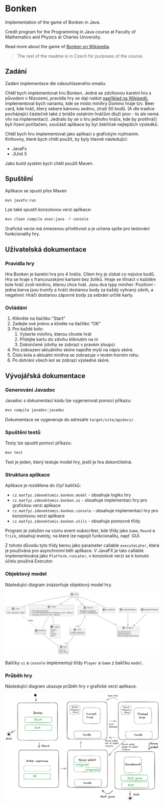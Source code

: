 
# Bonken 

Implementation of the game of Bonken in Java.

Credit program for the Programming in Java course at Faculty of Mathematics and Physics at Charles University.

Read more about the game of [Bonken on Wikipedia](https://en.wikipedia.org/wiki/Bonken).

> The rest of the readme is in Czech for purposes of the course.

## Zadání 

Zadání implementace dle odsouhlaseného emailu:

Chtěl bych implementovat hru Bonken. 
Jedná se zdvihovou karetní hru s původem v Nizozemí, pravidla hry se dají nalézt [například na Wikipedii](https://en.wikipedia.org/wiki/Bonken), implementoval bych variantu,
kde se místo minihry Domino hraje tzv. Beer card, kde hráč, který sebere károvou sedmu, ztratí 50 bodů.
(A dle tradice pocházející částečně také z bridže ostatním hráčům dluží pivo - to ale nemá vliv na implementaci). 
Jednalo by se o hru jednoho hráče, kde by protihráči byli řízeni počítačem, součástí aplikace by byl žebříček nejlepších výsledků.

Chtěl bych hru implementovat jako aplikaci s grafickým rozhraním.
Knihovny, které bych chtěl použít, by byly hlavně následující:

- JavaFx 
- JUnit 5

Jako build systém bych chtěl použít Maven.

## Spuštění

Aplikace se spustí přes Maven

```sh
mvn javafx:run
```

Lze také spustit konzolovou verzi aplikace:

```sh
mvn clean compile exec:java -P console
```

Grafická verze má omezenou přívětivost a je určena spíše pro testování funkcionality hry.

## Uživatelská dokumentace

### Pravidla hry

Hra Bonken je karetní hra pro 4 hráče. Cílem hry je získat co nejvíce bodů. Hra se hraje s francouzskými kartami bez žolíků.
Hraje se třináct v každém kole hráč zvolí minihru, kterou chce hrát. 
Jsou dva typy miniher: Pozitivní - jedna barva jsou trumfy a hráči dostanou body za každý vyhraný zdvih, a negativní: 
Hráči dostanou záporné body za sebrání určité karty.

### Ovládání

1. Klikněte na tlačítko "Start"
2. Zadejte své jméno a kliněte na tlačítko "OK"
3. Pro každé kolo:
   1. Vyberte minihru, kterou chcete hrát
   2. Přidejte kartu do zdvihu kliknutím na ni
   3. Dokončené zdvihy se zobrazí v pravém sloupci
4. Pro zobrazení aktuálního skóre najeďte myší na nápis skóre.
5. Číslo kola a aktuální minihra se zobrazuje v levém horním rohu.
6. Po dohrání všech kol se zobrazí výsledné skóre.

## Vývojářská dokumentace 

### Generování Javadoc

Javadoc s dokumentací kódu lze vygenerovat pomocí příkazu:

```sh
mvn compile javadoc:javadoc
```

Dokumentace se vygeneruje do adresáře `target/site/apidocs/`.

### Spuštění testů

Testy lze spustit pomocí příkazu:

```sh
mvn test
```

Test je jeden, který testuje model hry, jestli je hra dokončitelná.

### Struktura aplikace

Aplikace je rozdělena do čtyř balíčků:

- `cz.matfyz.zdenektomis.bonken.model` - obsahuje logiku hry
- `cz.matfyz.zdenektomis.bonken.ui` - obsahuje implementaci hry pro grafickou verzi aplikace
- `cz.matfyz.zdenektomis.bonken.console` - obsahuje implementaci hry pro konzolovou verzi aplikace
- `cz.matfyz.zdenektomis.bonken.utils` - obsahuje pomocné třídy

Program je založen na vzoru event-subscriber, kde třídy jako `Game`, `Round` a `Trick`, obsahují eventy, na které lze
napojit funkcionalitu, např. GUI.

Z tohoto důvodu tyto třídy berou jako parameter callable `executeLater`, která je používána pro asynchronní běh aplikace.
V JavaFX je tato callable implementována jako `Platform.runLater`, v konzolové verzi se k tomuto účelu používá Executor.

### Objektový model

Následující diagram znázorňuje objektový model hry.

![Model](img/model.png)

Balíčky `ui` a `console` implementují třídy `Player` a `Game` z balíčku `model`.

### Průběh hry

Následující diagram ukazuje průběh hry v grafické verzi aplikace.

![Game](img/flow.png)